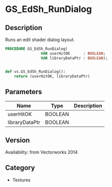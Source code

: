 # GS_EdSh_RunDialog

## Description
Runs an edit shader dialog layout.

```pascal
PROCEDURE GS_EdSh_RunDialog(
				VAR userHitOK      : BOOLEAN;
				VAR libraryDataPtr : BOOLEAN);
```

```python

def vs.GS_EdSh_RunDialog():
    return (userHitOK, libraryDataPtr)
```

## Parameters
|Name|Type|Description|
|---|---|---|
|userHitOK|BOOLEAN||
|libraryDataPtr|BOOLEAN||

## Version
Availability: from Vectorworks 2014
## Category
* Textures

